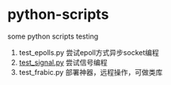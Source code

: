 # python-scripts
some python scripts testing

1. test_epolls.py 尝试epoll方式异步socket编程
2. [test_signal.py](https://github.com/laojiumen/python-scripts/blob/master/docs/fabric.md) 尝试信号编程
3. test_frabic.py 部署神器，远程操作，可做类库

